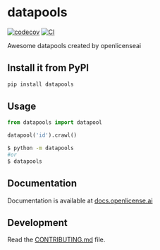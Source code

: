 # datapools

[![codecov](https://codecov.io/gh/openlicenseai/datapools/branch/main/graph/badge.svg?token=datapools_token_here)](https://codecov.io/gh/openlicenseai/datapools)
[![CI](https://github.com/openlicenseai/datapools/actions/workflows/main.yml/badge.svg)](https://github.com/openlicenseai/datapools/actions/workflows/main.yml)

Awesome datapools created by openlicenseai

## Install it from PyPI

```bash
pip install datapools
```

## Usage

```python
from datapools import datapool

datapool('id').crawl()
```

```bash
$ python -m datapools
#or
$ datapools
```

## Documentation
Documentation is available at [docs.openlicense.ai](https://docs.openlicense.ai)


## Development

Read the [CONTRIBUTING.md](https://github.com/openlicenseai/datapools/blob/master/CONTRIBUTING.md) file.
